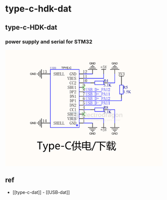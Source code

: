 
# type-c-hdk-dat

## type-c-HDK-dat

### power supply and serial for STM32 


![](2025-06-23-18-01-31.png)


## ref 

- [[type-c-dat]] - [[USB-dat]]
